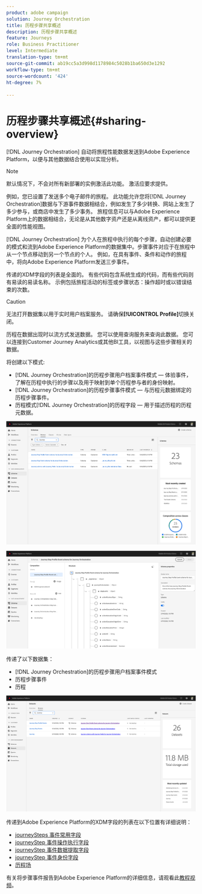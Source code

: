 ```yaml
---
product: adobe campaign
solution: Journey Orchestration
title: 历程步骤共享概述
description: 历程步骤共享概述
feature: Journeys
role: Business Practitioner
level: Intermediate
translation-type: tm+mt
source-git-commit: ab19cc5a3d998d1178984c5028b1ba650d3e1292
workflow-type: tm+mt
source-wordcount: '424'
ht-degree: 7%

---
```



# 历程步骤共享概述{#sharing-overview}

[!DNL Journey Orchestration] 自动将旅程性能数据发送到Adobe Experience Platform，以便与其他数据结合使用以实现分析。

>[!NOTE]
>
>默认情况下，不会对所有新部署的实例激活此功能。 激活应要求提供。

例如，您已设置了发送多个电子邮件的旅程。 此功能允许您将[!DNL Journey Orchestration]数据与下游事件数据相结合，例如发生了多少转换、网站上发生了多少参与，或商店中发生了多少事务。 旅程信息可以与Adobe Experience Platform上的数据相结合，无论是从其他数字资产还是从离线资产，都可以提供更全面的性能视图。

[!DNL Journey Orchestration] 为个人在旅程中执行的每个步骤，自动创建必要的模式和流到Adobe Experience Platform的数据集中。步骤事件对应于在旅程中从一个节点移动到另一个节点的个人。 例如，在具有事件、条件和动作的旅程中，将向Adobe Experience Platform发送三步事件。

传递的XDM字段的列表是全面的。 有些代码包含系统生成的代码，而有些代码则有易读的易读名称。 示例包括旅程活动的标签或步骤状态：操作超时或以错误结束的次数。

>[!CAUTION]
>
>无法打开数据集以用于实时用户档案服务。 请确保&#x200B;**[!UICONTROL Profile]**&#x200B;切换关闭。

历程在数据出现时以流方式发送数据。 您可以使用查询服务来查询此数据。 您可以连接到Customer Journey Analytics或其他BI工具，以视图与这些步骤相关的数据。

将创建以下模式:

* [!DNL Journey Orchestration]的历程步骤用户档案事件模式 — 体验事件，了解在历程中执行的步骤以及用于映射到单个历程参与者的身份映射。
* [!DNL Journey Orchestration]的历程步骤事件模式 — 与历程元数据绑定的历程步骤事件。
* 历程模式[!DNL Journey Orchestration]的历程字段 — 用于描述历程的历程元数据。

![](../assets/sharing1.png)

![](../assets/sharing2.png)

传递了以下数据集：

* [!DNL Journey Orchestration]的历程步骤用户档案事件模式
* 历程步骤事件
* 历程

![](../assets/sharing3.png)

传递到Adobe Experience Platform的XDM字段的列表在以下位置有详细说明：

* [journeySteps 事件常用字段](../building-journeys/sharing-common-fields.md)
* [journeyStep 事件操作执行字段](../building-journeys/sharing-execution-fields.md)
* [journeyStep 事件数据提取字段](../building-journeys/sharing-fetch-fields.md)
* [journeyStep 事件身份字段](../building-journeys/sharing-identity-fields.md)
* [历程场](../building-journeys/sharing-journey-fields.md)

有关将步骤事件报告到Adobe Experience Platform的详细信息，请观看此[教程视频](https://docs.adobe.com/content/help/en/journey-orchestration-learn/tutorials/reporting-step-events-to-adobe-experience-platform.html)。
